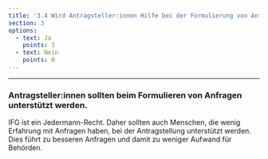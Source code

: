 ```yaml
---
title: '3.4 Wird Antragsteller:innen Hilfe bei der Formulierung von Anfragen angeboten? Wird bei Unklarheiten Rücksprache gehalten?'
section: 3
options:
  - text: Ja
    points: 3
  - text: Nein
    points: 0
---
```


---

### Antragsteller:innen sollten beim Formulieren von Anfragen unterstützt werden.

IFG ist ein Jedermann-Recht. Daher sollten auch Menschen, die wenig Erfahrung mit Anfragen haben, bei der Antragstellung unterstützt werden. Dies führt zu besseren Anfragen und damit zu weniger Aufwand für Behörden.
